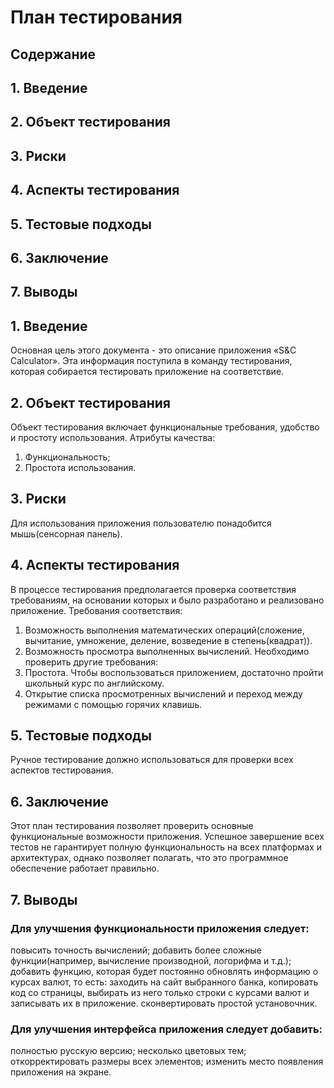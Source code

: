  # План тестирования


 ## Содержание

## 1. Введение
## 2. Объект тестирования
## 3. Риски
## 4. Аспекты тестирования
## 5. Тестовые подходы
## 6. Заключение
## 7. Выводы



 ## 1. Введение
Основная цель этого документа - это описание приложения «S&C Calculator». Эта информация поступила в команду тестирования, которая
собирается тестировать приложение на соответствие.
 ## 2. Объект тестирования
Объект тестирования включает функциональные требования, удобство и простоту использования. Атрибуты качества: 
1.  Функциональность;
2.  Простота использования.
 ## 3. Риски
Для использования приложения пользователю понадобится мышь(сенсорная панель).
 ## 4. Аспекты тестирования
В процессе тестирования предполагается проверка соответствия требованиям, на основании которых и было разработано и реализовано
приложение.
Требования соответствия:
1. Возможность выполнения математических операций(сложение, вычитание, умножение, деление, возведение в степень(квадрат)).
2. Возможность просмотра выполненных вычислений.
Необходимо проверить другие требования:
1. Простота. Чтобы воспользоваться приложением, достаточно пройти школьный курс по английскому.
2. Открытие списка просмотренных вычислений и переход между режимами с помощью горячих клавишь.
 ## 5. Тестовые подходы
Ручное тестирование должно использоваться для проверки всех аспектов тестирования.
 ## 6. Заключение
Этот план тестирования позволяет проверить основные функциональные возможности приложения. Успешное завершение всех тестов не гарантирует
полную функциональность на всех платформах и архитектурах, однако позволяет полагать, что это программное обеспечение работает правильно.
## 7. Выводы
### Для улучшения функциональности приложения следует:

 повысить точность вычислений;
 добавить более сложные функции(например, вычисление производной, логорифма и т.д.);
 добавить функцию, которая будет постоянно обновлять информацию о курсах валют, то есть: заходить на сайт выбранного банка, копировать код со страницы, выбирать из него только строки с курсами валют и записывать их в приложение.
 сконвертировать простой установочник.

### Для улучшения интерфейса приложения следует добавить:

 полностью русскую версию;
 несколько цветовых тем;
 откорректировать размеры всех элементов;
 изменить место появления приложения на экране.
